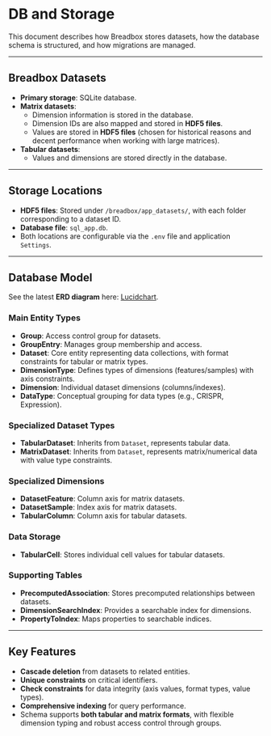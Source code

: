 # DB and Storage

This document describes how Breadbox stores datasets, how the database schema is structured, and how migrations are managed.

---

## Breadbox Datasets

- **Primary storage**: SQLite database.
- **Matrix datasets**:
  - Dimension information is stored in the database.
  - Dimension IDs are also mapped and stored in **HDF5 files**.
  - Values are stored in **HDF5 files** (chosen for historical reasons and decent performance when working with large matrices).
- **Tabular datasets**:
  - Values and dimensions are stored directly in the database.

---

## Storage Locations

- **HDF5 files**: Stored under `/breadbox/app_datasets/`, with each folder corresponding to a dataset ID.
- **Database file**: `sql_app.db`.
- Both locations are configurable via the `.env` file and application `Settings`.

---

## Database Model

See the latest **ERD diagram** here: [Lucidchart](#).

### Main Entity Types

- **Group**: Access control group for datasets.
- **GroupEntry**: Manages group membership and access.
- **Dataset**: Core entity representing data collections, with format constraints for tabular or matrix types.
- **DimensionType**: Defines types of dimensions (features/samples) with axis constraints.
- **Dimension**: Individual dataset dimensions (columns/indexes).
- **DataType**: Conceptual grouping for data types (e.g., CRISPR, Expression).

### Specialized Dataset Types

- **TabularDataset**: Inherits from `Dataset`, represents tabular data.
- **MatrixDataset**: Inherits from `Dataset`, represents matrix/numerical data with value type constraints.

### Specialized Dimensions

- **DatasetFeature**: Column axis for matrix datasets.
- **DatasetSample**: Index axis for matrix datasets.
- **TabularColumn**: Column axis for tabular datasets.

### Data Storage

- **TabularCell**: Stores individual cell values for tabular datasets.

### Supporting Tables

- **PrecomputedAssociation**: Stores precomputed relationships between datasets.
- **DimensionSearchIndex**: Provides a searchable index for dimensions.
- **PropertyToIndex**: Maps properties to searchable indices.

---

## Key Features

- **Cascade deletion** from datasets to related entities.
- **Unique constraints** on critical identifiers.
- **Check constraints** for data integrity (axis values, format types, value types).
- **Comprehensive indexing** for query performance.
- Schema supports **both tabular and matrix formats**, with flexible dimension typing and robust access control through groups.
